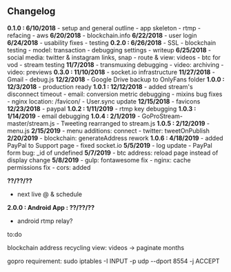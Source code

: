 ## Changelog

**0.1.0 : 6/10/2018**
	- setup and general outline
	- app skeleton
	- rtmp
	- refacing
	- aws
	**6/20/2018**
	- blockchain.info
	**6/22/2018**
	- user login
	**6/24/2018**
	- usability fixes
	- testing
**0.2.0 : 6/26/2018**
	- SSL
	- blockchain testing
	- model: transaction
	- debugging settings
	- writeup
	**6/25/2018**
	- social media: twitter & instagram links, snap
	- route & view: videos
	- btc for vod
	- stream testing
	**11/7/2018**
	- transmuxing debugging
	- video: archiving
	- video: previews
**0.3.0 : 11/10/2018**
	- socket.io infrastructure
	**11/27/2018**
	- Gmail
	- debug.js
	**12/2/2018**
	- Google Drive backup to OnlyFans folder
**1.0.0 : 12/3/2018**
	- production ready
**1.0.1 : 12/12/2018**
	- added stream's disconnect timeout
	- email: conversion metric debugging
	- mixins bug fixes
	- nginx location: /favicon/
	- User.sync update
	**12/15/2018**
	- favicons
	**12/23/2018**
	- paypal
**1.0.2 : 1/11/2019**
	- rtmp key debugging
**1.0.3 : 1/14/2019**
	- email debugging
**1.0.4 : 2/1/2019**
	- GoProStream-master/stream.js
	- Tweeting rearranged to stream.js
**1.0.5 : 2/12/2019**
	- menu.js
	**2/15/2019**
	- menu additions: connect
	- twitter: tweetOnPublish
	**2/20/2019**
	- blockchain: generateAddress rework
**1.0.6 : 4/18/2019**
	- added PayPal to Support page
	- fixed socket.io
	**5/5/2019**
	- log update
	- PayPal form bug: _id of undefined
	**5/7/2019**
	- btc address: reload page instead of display change
	**5/8/2019**
	- gulp: fontawesome fix
	- nginx: cache permissions fix
	- cors: added

**??/??/??**
- next live @ & schedule


**2.0.0 : Android App : ??/??/??**
 - android rtmp relay?




 to:do

blockchain address recycling
view: videos -> paginate months



gopro requirement:
sudo iptables -I INPUT -p udp --dport 8554 -j ACCEPT